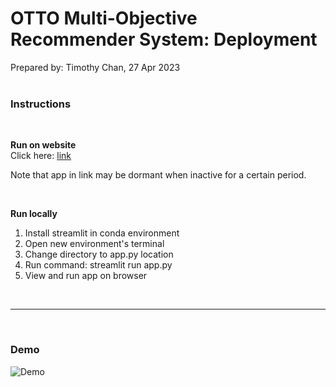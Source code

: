 # OTTO Multi-Objective Recommender System: Deployment

Prepared by: Timothy Chan, 27 Apr 2023
<br>
<br>

### Instructions
<br>

**Run on website** <br>
Click here: [link](https://chanhaosheng-project-submissions-capstonedeployapp-x0mcmu.streamlit.app/)

Note that app in link may be dormant when inactive for a certain period.

<br>

**Run locally** <br>
1. Install streamlit in conda environment
2. Open new environment's terminal
3. Change directory to app.py location
4. Run command: streamlit run app.py
5. View and run app on browser

<br>

---
<br>


### Demo

![Demo](./demo.gif)

